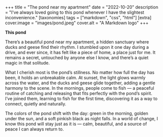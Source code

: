 +++
title = "The pond near my apartment"
date = "2022-10-20"
description = "I've always loved going to this pond whenever I have the slightest inconvenience."
[taxonomies]
tags = ["markdown", "css", "html"]
[extra]
cover.image = "images/pond.jpeg"
cover.alt = "A Markdown logo"
+++



**This pond**

There’s a beautiful pond near my apartment, a hidden sanctuary where ducks and geese find their rhythm. I stumbled upon it one day during a drive, and ever since, it has felt like a piece of home, a place just for me. It remains a secret, untouched by anyone else I know, and there’s a quiet magic in that solitude.

What I cherish most is the pond’s stillness. No matter how full the day has been, it holds an unbreakable calm. At sunset, the light glows warmly across the water, and the ducks and geese glide together, adding a gentle harmony to the scene. In the mornings, people come to fish — a peaceful routine of catching and releasing that fits perfectly with the pond’s spirit. I’ve joined them, learning to fish for the first time, discovering it as a way to connect, quietly and naturally.

The colors of the pond shift with the day: green in the morning, golden under the sun, and a soft pinkish black as night falls. In a world of change, I know this pond will stay just as it is — calm, beautiful, and a source of peace I can always return to.
